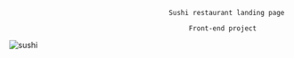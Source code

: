 
                                            Sushi restaurant landing page 

                                                 Front-end project 

![sushi](https://github.com/Blackmokujingal/Sushi-landing-page/assets/108659552/4c0222b2-1d44-44d8-9a44-19c5cf3d87f1)
